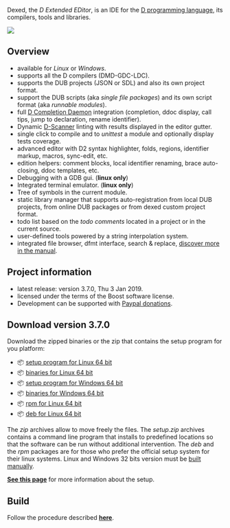 Dexed, the _D Extended EDitor_, is an IDE for the [D programming language](https://dlang.org), its compilers, tools and libraries.

[![](https://bbasile.github.io/dexed/img/coedit_kde4_thumb.png)](https://bbasile.github.io/dexed/img/coedit_kde4.png)

**Overview**
---

- available for _Linux_ or _Windows_.
- supports all the D compilers (DMD-GDC-LDC).
- supports the DUB projects (JSON or SDL) and also its own project format.
- support the DUB scripts (aka _single file packages_) and its own script format (aka _runnable modules_).
- full [D Completion Daemon](https://github.com/dlang-community/DCD) integration (completion, ddoc display, call tips, jump to declaration, rename identifier).
- Dynamic [D-Scanner](https://github.com/dlang-community/D-Scanner) linting with results displayed in the editor gutter.
- single click to compile and to _unittest_ a module and optionally display tests coverage.
- advanced editor with D2 syntax highlighter, folds, regions, identifier markup, macros, sync-edit, etc.
- edition helpers: comment blocks, local identifier renaming, brace auto-closing, ddoc templates, etc.
- Debugging with a GDB gui. (**linux only**)
- Integrated terminal emulator. (**linux only**)
- Tree of symbols in the current module.
- static library manager that supports auto-registration from local DUB projects, from online DUB packages or from dexed custom project format.
- todo list based on the _todo comments_ located in a project or in the current source.
- user-defined tools powered by a string interpolation system.
- integrated file browser, dfmt interface, search & replace, [discover more in the manual](https://bbasile.github.io/dexed/).

**Project information**
---

- latest release: version 3.7.0, Thu 3 Jan 2019.
- licensed under the terms of the Boost software license.
- Development can be supported with [Paypal donations](https://www.paypal.com/cgi-bin/webscr?cmd=_s-xclick&hosted_button_id=AQDJVC39PJF7J).

**Download version 3.7.0**
---

Download the zipped binaries or the zip that contains the setup program for you platform:

- :package: [setup program for Linux 64 bit](https://github.com/BBasile/dexed/releases/download/v3.7.0/dexed.3.7.0.linux64.setup.zip)
- :package: [binaries for Linux 64 bit](https://github.com/BBasile/dexed/releases/download/v3.7.0/dexed.3.7.0.linux64.zip)
- :package: [setup program for Windows 64 bit](https://github.com/BBasile/dexed/releases/download/v3.7.0/dexed.3.7.0.win64.setup.zip)
- :package: [binaries for Windows 64 bit](https://github.com/BBasile/dexed/releases/download/v3.7.0/dexed.3.7.0.win64.zip)
- :package: [rpm for Linux 64 bit](https://github.com/BBasile/dexed/releases/download/v3.7.0/dexed-3.7.0-0.x86_64.rpm)
- :package: [deb for Linux 64 bit](https://github.com/BBasile/dexed/releases/download/v3.7.0/dexed-3.7.0.amd64.deb)

The _zip_ archives allow to move freely the files.
The _setup.zip_ archives contains a command line program that installs to predefined locations so that the software can be run without additional intervention.
The _deb_ and the _rpm_ packages are for those who prefer the official setup system for their linux systems.
Linux and Windows 32 bits version must be [built manually](https://bbasile.github.io/dexed/build.html).

[**See this page**](https://bbasile.github.io/dexed/setup.html) for more information about the setup.

**Build**
---

Follow the procedure described [**here**](https://bbasile.github.io/dexed/build.html).

